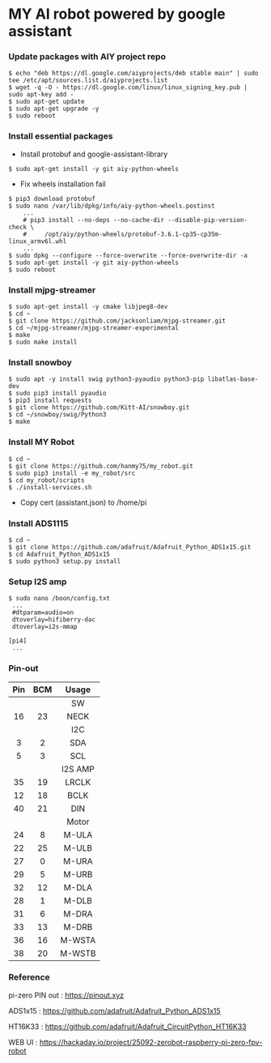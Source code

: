 MY AI robot powered by google assistant
=======================================

### Update packages with AIY project repo
```
$ echo "deb https://dl.google.com/aiyprojects/deb stable main" | sudo tee /etc/apt/sources.list.d/aiyprojects.list
$ wget -q -O - https://dl.google.com/linux/linux_signing_key.pub | sudo apt-key add -
$ sudo apt-get update
$ sudo apt-get upgrade -y
$ sudo reboot
```

### Install essential packages
- Install protobuf and google-assistant-library
```
$ sudo apt-get install -y git aiy-python-wheels
```

- Fix wheels installation fail
```
$ pip3 download protobuf
$ sudo nano /var/lib/dpkg/info/aiy-python-wheels.postinst
    ...
    # pip3 install --no-deps --no-cache-dir --disable-pip-version-check \
    #     /opt/aiy/python-wheels/protobuf-3.6.1-cp35-cp35m-linux_armv6l.whl
    ...
$ sudo dpkg --configure --force-overwrite --force-overwrite-dir -a
$ sudo apt-get install -y git aiy-python-wheels
$ sudo reboot
```

### Install mjpg-streamer
```
$ sudo apt-get install -y cmake libjpeg8-dev
$ cd ~
$ git clone https://github.com/jacksonliam/mjpg-streamer.git
$ cd ~/mjpg-streamer/mjpg-streamer-experimental
$ make
$ sudo make install
```

### Install snowboy
```
$ sudo apt -y install swig python3-pyaudio python3-pip libatlas-base-dev
$ sudo pip3 install pyaudio
$ pip3 install requests
$ git clone https://github.com/Kitt-AI/snowboy.git
$ cd ~/snowboy/swig/Python3
$ make
```

### Install MY Robot
```
$ cd ~
$ git clone https://github.com/hanmy75/my_robot.git
$ sudo pip3 install -e my_robot/src
$ cd my_robot/scripts
$ ./install-services.sh
```
- Copy cert (assistant.json) to /home/pi


### Install ADS1115
```
$ cd ~
$ git clone https://github.com/adafruit/Adafruit_Python_ADS1x15.git
$ cd Adafruit_Python_ADS1x15
$ sudo python3 setup.py install
```

### Setup I2S amp
```
$ sudo nano /boon/config.txt
 ...
 #dtparam=audio=on
 dtoverlay=hifiberry-dac
 dtoverlay=i2s-mmap

[pi4]
 ...
```

### Pin-out
| Pin | BCM |  Usage  |
| :---: | :---: | :---: |
|     |     |   SW    |
|  16 |  23 |   NECK  |
|     |     |   I2C   |
|  3  |  2  |   SDA   |
|  5  |  3  |   SCL   |
|     |     | I2S AMP |
|  35 |  19 |  LRCLK  |
|  12 |  18 |   BCLK  |
|  40 |  21 |   DIN   |
|     |     |  Motor  |
|  24 |  8  |  M-ULA  |
|  22 |  25 |  M-ULB  |
|  27 |  0  |  M-URA  |
|  29 |  5  |  M-URB  |
|  32 |  12 |  M-DLA  |
|  28 |  1  |  M-DLB  |
|  31 |  6  |  M-DRA  |
|  33 |  13 |  M-DRB  |
|  36 |  16 |  M-WSTA |
|  38 |  20 |  M-WSTB |


### Reference
pi-zero PIN out : https://pinout.xyz

ADS1x15 : https://github.com/adafruit/Adafruit_Python_ADS1x15

HT16K33 : https://github.com/adafruit/Adafruit_CircuitPython_HT16K33

WEB UI  : https://hackaday.io/project/25092-zerobot-raspberry-pi-zero-fpv-robot
